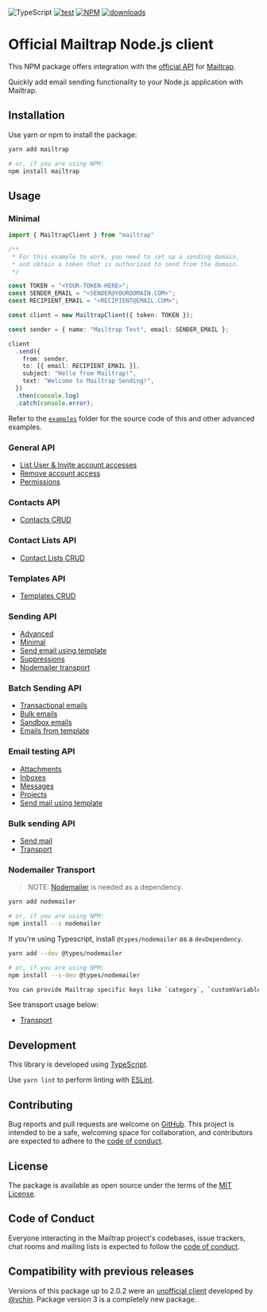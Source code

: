 ![TypeScript](https://img.shields.io/npm/types/mailtrap?logo=typescript&logoColor=white&label=%20)
[![test](https://github.com/railsware/mailtrap-nodejs/actions/workflows/test.yml/badge.svg)](https://github.com/railsware/mailtrap-nodejs/actions/workflows/test.yml)
[![NPM](https://shields.io/npm/v/mailtrap?logo=npm&logoColor=white)](https://www.npmjs.com/package/mailtrap)
[![downloads](https://shields.io/npm/d18m/mailtrap)](https://www.npmjs.com/package/mailtrap)

# Official Mailtrap Node.js client

This NPM package offers integration with the [official API](https://api-docs.mailtrap.io/) for [Mailtrap](https://mailtrap.io).

Quickly add email sending functionality to your Node.js application with Mailtrap.

## Installation

Use yarn or npm to install the package:

```sh
yarn add mailtrap

# or, if you are using NPM:
npm install mailtrap
```

## Usage

### Minimal

```ts
import { MailtrapClient } from "mailtrap"

/**
 * For this example to work, you need to set up a sending domain,
 * and obtain a token that is authorized to send from the domain.
 */

const TOKEN = "<YOUR-TOKEN-HERE>";
const SENDER_EMAIL = "<SENDER@YOURDOMAIN.COM>";
const RECIPIENT_EMAIL = "<RECIPIENT@EMAIL.COM>";

const client = new MailtrapClient({ token: TOKEN });

const sender = { name: "Mailtrap Test", email: SENDER_EMAIL };

client
  .send({
    from: sender,
    to: [{ email: RECIPIENT_EMAIL }],
    subject: "Hello from Mailtrap!",
    text: "Welcome to Mailtrap Sending!",
  })
  .then(console.log)
  .catch(console.error);
```

Refer to the [`examples`](examples) folder for the source code of this and other advanced examples.

### General API

 - [List User & Invite account accesses](examples/general/account-accesses.ts)
 - [Remove account access](examples/general/accounts.ts)
 - [Permissions](examples/general/permissions.ts)

### Contacts API

 - [Contacts CRUD](examples/contacts/everything.ts)

### Contact Lists API

 - [Contact Lists CRUD](examples/contact-lists/everything.ts)

### Templates API

 - [Templates CRUD](examples/templates/everything.ts)

### Sending API

 - [Advanced](examples/sending/everything.ts)
 - [Minimal](examples/sending/minimal.ts)
 - [Send email using template](examples/sending/template.ts)
 - [Suppressions](examples/sending/suppressions.ts)
 - [Nodemailer transport](examples/sending/transport.ts)

### Batch Sending API

 - [Transactional emails](examples/batch/transactional.ts)
 - [Bulk emails](examples/batch/bulk.ts)
 - [Sandbox emails](examples/batch/sandbox.ts)
 - [Emails from template](examples/batch/template.ts)

### Email testing API

 - [Attachments](examples/testing/attachments.ts)
 - [Inboxes](examples/testing/inboxes.ts)
 - [Messages](examples/testing/messages.ts)
 - [Projects](examples/testing/projects.ts)
 - [Send mail using template](examples/testing/template.ts)

### Bulk sending API

 - [Send mail](examples/bulk/send-mail.ts)
 - [Transport](examples/bulk/transport.ts)

### Nodemailer Transport

> NOTE: [Nodemailer](https://www.npmjs.com/package/nodemailer) is needed as a dependency.

```sh
yarn add nodemailer

# or, if you are using NPM:
npm install --s nodemailer
```

If you're using Typescript, install `@types/nodemailer` as a `devDependency`.

```sh
yarn add --dev @types/nodemailer

# or, if you are using NPM:
npm install --s-dev @types/nodemailer

You can provide Mailtrap specific keys like `category`, `customVariables`, `templateUuid` and `templateVariables`.

```
See transport usage below:

 - [Transport](examples/sending/transport.ts)

## Development

This library is developed using [TypeScript](https://www.typescriptlang.org).

Use `yarn lint` to perform linting with [ESLint](https://eslint.org).

## Contributing

Bug reports and pull requests are welcome on [GitHub](https://github.com/railsware/mailtrap-nodejs). This project is intended to be a safe, welcoming space for collaboration, and contributors are expected to adhere to the [code of conduct](CODE_OF_CONDUCT.md).

## License

The package is available as open source under the terms of the [MIT License](https://opensource.org/licenses/MIT).

## Code of Conduct

Everyone interacting in the Mailtrap project's codebases, issue trackers, chat rooms and mailing lists is expected to follow the [code of conduct](CODE_OF_CONDUCT.md).

## Compatibility with previous releases

Versions of this package up to 2.0.2 were an [unofficial client](https://github.com/vchin/mailtrap-client) developed by [@vchin](https://github.com/vchin). Package version 3 is a completely new package. 
